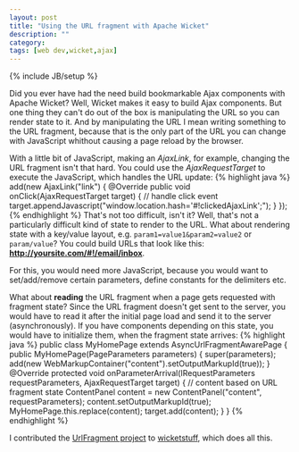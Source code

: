 ```yaml
---
layout: post
title: "Using the URL fragment with Apache Wicket"
description: ""
category:
tags: [web dev,wicket,ajax]
---
```

{% include JB/setup %}

Did you ever have had the need build bookmarkable Ajax components with Apache Wicket? Well, Wicket makes it easy to build Ajax components. But one thing they can't do out of the box is manipulating the URL so you can render state to it. And by manipulating the URL I mean writing something to the URL fragment, because that is the only part of the URL you can change with JavaScript whithout causing a page reload by the browser.

With a little bit of JavaScript, making an *AjaxLink*, for example, changing the URL fragment isn't that hard. You could use the *AjaxRequestTarget* to execute the JavaScript, which handles the URL update:
{% highlight java %}
add(new AjaxLink<Void>("link") {
  @Override
  public void onClick(AjaxRequestTarget target) {
    // handle click event
    target.appendJavascript("window.location.hash='#!clickedAjaxLink';");
  }
});
{% endhighlight %}
That's not too difficult, isn't it? Well, that's not a particularly difficult kind of state to render to the URL. What about rendering state with a key/value layout, e.g. `param1=value1&param2=value2` or `param/value`? You could build URLs that look like this: **http://yoursite.com/#!/email/inbox**.

For this, you would need more JavaScript, because you would want to set/add/remove certain parameters, define constants for the delimiters etc.

What about __reading__ the URL fragment when a page gets requested with fragment state? Since the URL fragment doesn't get sent to the server, you would have to read it after the initial page load and send it to the server (asynchronously). If you have components depending on this state, you would have to initialize them, when the fragment state arrives:
{% highlight java %}
public class MyHomePage extends AsyncUrlFragmentAwarePage {
  public MyHomePage(PageParameters parameters) {
    super(parameters);
    add(new WebMarkupContainer("content").setOutputMarkupId(true));
  }
  @Override
  protected void onParameterArrival(IRequestParameters requestParameters,
    AjaxRequestTarget target) {
    // content based on URL fragment state
    ContentPanel content = new ContentPanel("content", requestParameters);
    content.setOutputMarkupId(true);
    MyHomePage.this.replace(content);
    target.add(content);
  }
}
{% endhighlight %}

I contributed the [UrlFragment project](https://github.com/wicketstuff/core/wiki/UrlFragment) to [wicketstuff](http://wicketstuff.org), which does all this.